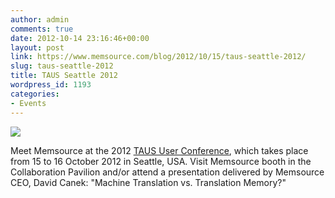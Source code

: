```yaml
---
author: admin
comments: true
date: 2012-10-14 23:16:46+00:00
layout: post
link: https://www.memsource.com/blog/2012/10/15/taus-seattle-2012/
slug: taus-seattle-2012
title: TAUS Seattle 2012
wordpress_id: 1193
categories:
- Events
---
```


[![](/wp-content/uploads/2012/10/taus-user-conference.png)](http://www.translationautomation.com/conferences/taus-user-conference-2012)

Meet Memsource at the 2012 [TAUS User Conference](http://www.translationautomation.com/conferences/taus-user-conference-2012), which takes place from 15 to 16 October 2012 in Seattle, USA. Visit Memsource booth in the Collaboration Pavilion and/or attend a presentation delivered by Memsource CEO, David Canek: "Machine Translation vs. Translation Memory?"<!-- more -->
